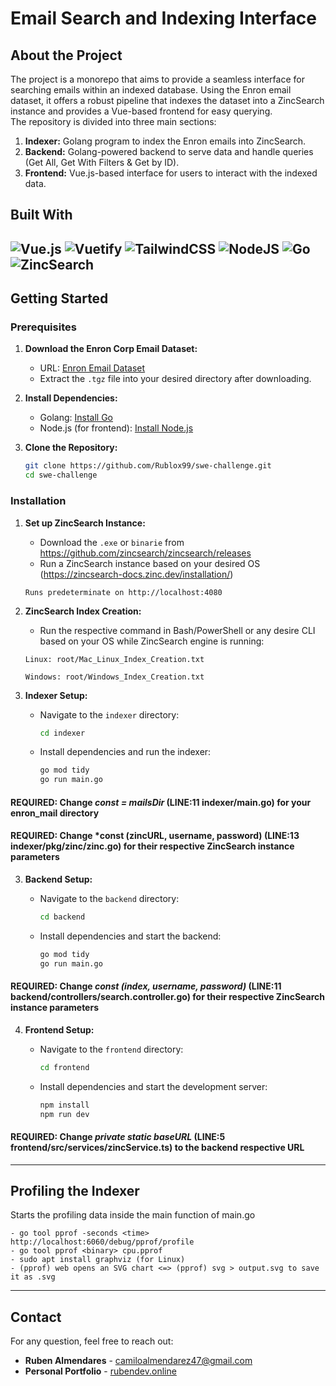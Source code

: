 # Email Search and Indexing Interface

## About the Project

The project is a monorepo that aims to provide a seamless interface for searching emails within an indexed database. Using the Enron email dataset, it offers a robust pipeline that indexes the dataset into a ZincSearch instance and provides a Vue-based frontend for easy querying. \
The repository is divided into three main sections:

1. **Indexer:** Golang program to index the Enron emails into ZincSearch.
2. **Backend:** Golang-powered backend to serve data and handle queries (Get All, Get With Filters & Get by ID).
3. **Frontend:** Vue.js-based interface for users to interact with the indexed data.


## Built With

![Vue.js](https://img.shields.io/badge/vuejs-%2335495e.svg?style=for-the-badge&logo=vuedotjs&logoColor=%234FC08D)
![Vuetify](https://img.shields.io/badge/Vuetify-1867C0?style=for-the-badge&logo=vuetify&logoColor=AEDDFF)
![TailwindCSS](https://img.shields.io/badge/tailwindcss-%2338B2AC.svg?style=for-the-badge&logo=tailwind-css&logoColor=white)
![NodeJS](https://img.shields.io/badge/node.js-6DA55F?style=for-the-badge&logo=node.js&logoColor=white)
![Go](https://img.shields.io/badge/go-%2300ADD8.svg?style=for-the-badge&logo=go&logoColor=white)
![ZincSearch](https://img.shields.io/badge/zincsearch-%230377CC.svg?style=for-the-badge&logo=zincsearch&logoColor=green)
---

## Getting Started

### Prerequisites

1. **Download the Enron Corp Email Dataset:**

   - URL: [Enron Email Dataset](http://www.cs.cmu.edu/~enron/enron_mail_20110402.tgz)
   - Extract the `.tgz` file into your desired directory after downloading.

2. **Install Dependencies:**

   - Golang: [Install Go](https://golang.org/dl/)
   - Node.js (for frontend): [Install Node.js](https://nodejs.org/)

3. **Clone the Repository:**

   ```bash
   git clone https://github.com/Rublox99/swe-challenge.git
   cd swe-challenge
   ```

### Installation

1. **Set up ZincSearch Instance:**

    - Download the `.exe` or `binarie` from https://github.com/zincsearch/zincsearch/releases
    - Run a ZincSearch instance based on your desired OS (https://zincsearch-docs.zinc.dev/installation/)

    ```
    Runs predeterminate on http://localhost:4080
    ```
     
2. **ZincSearch Index Creation:**

    - Run the respective command in Bash/PowerShell or any desire CLI based on your OS  while ZincSearch engine is running:
    ```
    Linux: root/Mac_Linux_Index_Creation.txt
    ```
    ```
    Windows: root/Windows_Index_Creation.txt
    ```
     
3. **Indexer Setup:**

   - Navigate to the `indexer` directory:
     ```bash
     cd indexer
     ```
   - Install dependencies and run the indexer:
     ```bash
     go mod tidy
     go run main.go
     ```

#### REQUIRED: Change *const = mailsDir* (LINE:11 indexer/main.go) for your enron_mail directory ####
#### REQUIRED: Change *const (zincURL, username, password) (LINE:13 indexer/pkg/zinc/zinc.go) for their respective ZincSearch instance parameters ####

3. **Backend Setup:**

   - Navigate to the `backend` directory:
     ```bash
     cd backend
     ```
   - Install dependencies and start the backend:
     ```bash
     go mod tidy
     go run main.go
     ```

####  REQUIRED: Change *const (index, username, password)* (LINE:11 backend/controllers/search.controller.go) for their respective ZincSearch instance parameters

4. **Frontend Setup:**

   - Navigate to the `frontend` directory:
     ```bash
     cd frontend
     ```
   - Install dependencies and start the development server:
     ```bash
     npm install
     npm run dev
     ```

####  REQUIRED: Change *private static baseURL* (LINE:5 frontend/src/services/zincService.ts) to the backend respective URL
---

## Profiling the Indexer

Starts the profiling data inside the main function of main.go 
```
- go tool pprof -seconds <time> http://localhost:6060/debug/pprof/profile
- go tool pprof <binary> cpu.pprof
- sudo apt install graphviz (for Linux)
- (pprof) web opens an SVG chart <=> (pprof) svg > output.svg to save it as .svg
```

---

## Contact

For any question, feel free to reach out:

- **Ruben Almendares** - [camiloalmendarez47@gmail.com](mailto\:camiloalmendarez47@gmail.com)
- **Personal Portfolio** - [rubendev.online](https://rubendev.online)


